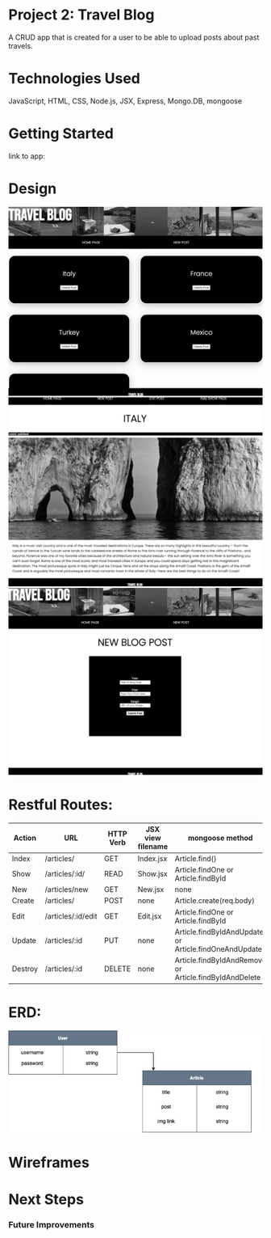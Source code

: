 # Project 2: Travel Blog
 A CRUD app that is created for a user to be able to upload posts about past travels.

 # Technologies Used
JavaScript, HTML, CSS, Node.js, JSX, Express, Mongo.DB, mongoose

# Getting Started
link to app:

# Design
![](images/screenshot-home.png)
![](images/screenshot-showPage.png)
![](images/new-page.png)

# Restful Routes:
Action | URL | HTTP Verb | JSX view filename | mongoose method 
--- | --- | --- | --- |--- 
Index | /articles/ | GET | Index.jsx | Article.find() | Article.find()
Show | /articles/:id/ | READ | Show.jsx | Article.findOne or Article.findById | 
New | /articles/new | GET | New.jsx | none | 
Create | /articles/ | POST | none | Article.create(req.body) | 
Edit | /articles/:id/edit | GET | Edit.jsx | Article.findOne or Article.findById | 
Update | /articles/:id | PUT | none | Article.findByIdAndUpdate or Article.findOneAndUpdate | 
Destroy | /articles/:id | DELETE | none | Article.findByIdAndRemove or Article.findByIdAndDelete | 

# ERD:
![](images/erd.jpg)
# Wireframes


# Next Steps
### Future Improvements


